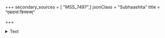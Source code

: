 +++
secondary_sources = [ "MSS_7497",]
jsonClass = "Subhaashita"
title = "एकदन्तं त्रिनयनम्"

+++

<details><summary>Text</summary>

एकदन्तं त्रिनयनं ज्वालानलसमप्रभम्।  
गणाध्यक्षं गजमुखं प्रणमामि विनायकम्॥
</details>

